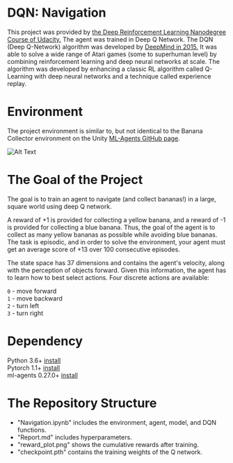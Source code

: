 # DQN: Navigation
This project was provided by [the Deep Reinforcement Learning Nanodegree Course of Udacity.](https://www.udacity.com/course/deep-reinforcement-learning-nanodegree--nd893) The agent was trained in Deep Q Network. The DQN (Deep Q-Network) algorithm was developed by [DeepMind in 2015.](https://storage.googleapis.com/deepmind-media/dqn/DQNNaturePaper.pdf) It was able to solve a wide range of Atari games (some to superhuman level) by combining reinforcement learning and deep neural networks at scale. The algorithm was developed by enhancing a classic RL algorithm called Q-Learning with deep neural networks and a technique called experience replay.

# Environment
The project environment is similar to, but not identical to the Banana Collector environment on the Unity [ML-Agents GitHub page](https://github.com/Unity-Technologies/ml-agents/blob/main/docs/Learning-Environment-Examples.md#banana-collector).

![Alt Text](https://video.udacity-data.com/topher/2018/June/5b1ab4b0_banana/banana.gif)

# The Goal of the Project
The goal is to train an agent to navigate (and collect bananas!) in a large, square world using deep Q network. 

A reward of +1 is provided for collecting a yellow banana, and a reward of -1 is provided for collecting a blue banana. Thus, the goal of the agent is to collect as many yellow bananas as possible while avoiding blue bananas. The task is episodic, and in order to solve the environment, your agent must get an average score of +13 over 100 consecutive episodes.

The state space has 37 dimensions and contains the agent's velocity, along with the perception of objects forward. Given this information, the agent has to learn how to best select actions. Four discrete actions are available:

``0`` - move forward <br/>
``1`` - move backward <br/>
``2`` - turn left <br/>
``3`` - turn right <br/>

# Dependency
Python 3.6+ [install](https://www.python.org/downloads/) <br/> 
Pytorch 1.1+ [install](https://pytorch.org/get-started/locally/) <br/>
ml-agents 0.27.0+ [install](https://pypi.org/project/mlagents/)<br/>

# The Repository Structure
* "Navigation.ipynb" includes the environment, agent, model, and DQN functions.<br/>
* "Report.md" includes hyperparameters.<br/>
* "reward_plot.png" shows the cumulative rewards after training.<br/>
* "checkpoint.pth" contains the training weights of the Q network.<br/>
